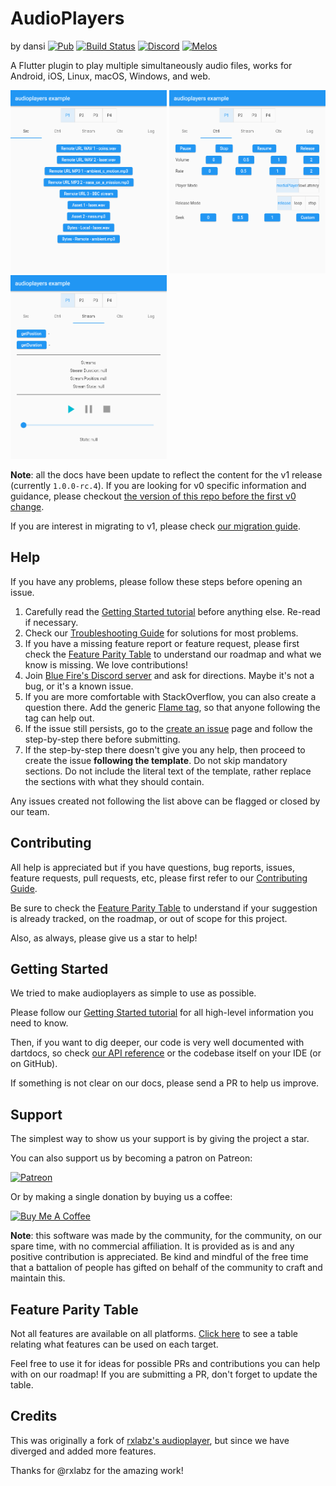 # AudioPlayers
 by dansi
[![Pub](https://img.shields.io/pub/v/audioplayers.svg?style=popout&include_prereleases)](https://pub.dartlang.org/packages/audioplayers) [![Build Status](https://github.com/luanpotter/audioplayers/workflows/build/badge.svg?branch=main)](https://github.com/luanpotter/audioplayers/actions?query=workflow%3A"build"+branch%3Amain) [![Discord](https://img.shields.io/discord/509714518008528896.svg)](https://discord.gg/pxrBmy4) [![Melos](https://img.shields.io/badge/maintained%20with-melos-f700ff.svg)](https://github.com/invertase/melos)

A Flutter plugin to play multiple simultaneously audio files, works for Android, iOS, Linux, macOS, Windows, and web.

<img src="https://raw.githubusercontent.com/bluefireteam/audioplayers/main/images/screenshot1.png" width="250" /> <img src="https://raw.githubusercontent.com/bluefireteam/audioplayers/main/images/screenshot2.png" width="250" /> <img src="https://raw.githubusercontent.com/bluefireteam/audioplayers/main/images/screenshot3.png" width="250" />

**Note**: all the docs have been update to reflect the content for the v1 release (currently `1.0.0-rc.4`). If you are looking for v0 specific information and guidance, please checkout [the version of this repo before the first v0 change](https://github.com/bluefireteam/audioplayers/tree/46816bf55859c9c88b204e3828cce6190ff87483).

If you are interest in migrating to v1, please check [our migration guide](migration_guide.md).

## Help

If you have any problems, please follow these steps before opening an issue.

1. Carefully read the [Getting Started tutorial](getting_started.md) before anything else. Re-read if necessary.
1. Check our [Troubleshooting Guide](https://github.com/bluefireteam/audioplayers/blob/main/troubleshooting.md) for solutions for most problems.
1. If you have a missing feature report or feature request, please first check the [Feature Parity Table](feature_parity_table.md) to understand our roadmap and what we know is missing. We love contributions!
1. Join [Blue Fire's Discord server](https://discord.gg/5unKpdQD78) and ask for directions. Maybe it's not a bug, or it's a known issue.
1. If you are more comfortable with StackOverflow, you can also create a question there. Add the generic [Flame tag](https://stackoverflow.com/questions/tagged/flame), so that anyone following the tag can help out.
1. If the issue still persists, go to the [create an issue](https://github.com/bluefireteam/audioplayers/issues/new/choose) page and follow the step-by-step there before submitting.
1. If the step-by-step there doesn't give you any help, then proceed to create the issue **following the template**. Do not skip mandatory sections. Do not include the literal text of the template, rather replace the sections with what they should contain.

Any issues created not following the list above can be flagged or closed by our team.

## Contributing

All help is appreciated but if you have questions, bug reports, issues, feature requests, pull requests, etc, please first refer to our [Contributing Guide](contributing.md).

Be sure to check the [Feature Parity Table](feature_parity_table.md) to understand if your suggestion is already tracked, on the roadmap, or out of scope for this project.

Also, as always, please give us a star to help!

## Getting Started

We tried to make audioplayers as simple to use as possible.

Please follow our [Getting Started tutorial](getting_started.md) for all high-level information you need to know.

Then, if you want to dig deeper, our code is very well documented with dartdocs, so check [our API reference](https://pub.dev/documentation/audioplayers/1.0.0-rc.1/) or the codebase itself on your IDE (or on GitHub).

If something is not clear on our docs, please send a PR to help us improve.

## Support

The simplest way to show us your support is by giving the project a star.

You can also support us by becoming a patron on Patreon:

[![Patreon](https://c5.patreon.com/external/logo/become_a_patron_button.png)](https://www.patreon.com/bluefireoss)

Or by making a single donation by buying us a coffee:

[![Buy Me A Coffee](https://user-images.githubusercontent.com/835641/60540201-fcd7fa00-9ce4-11e9-87ec-1e98568e9f58.png)](https://www.buymeacoffee.com/bluefire)

**Note**: this software was made by the community, for the community, on our spare time, with no commercial affiliation. It is provided as is and any positive contribution is appreciated. Be kind and mindful of the free time that a battalion of people has gifted on behalf of the community to craft and maintain this.

## Feature Parity Table

Not all features are available on all platforms. [Click here](feature_parity_table.md) to see a table relating what features can be used on each target.

Feel free to use it for ideas for possible PRs and contributions you can help with on our roadmap! If you are submitting a PR, don't forget to update the table.


## Credits

This was originally a fork of [rxlabz's audioplayer](https://github.com/rxlabz/audioplayer), but since we have diverged and added more features.

Thanks for @rxlabz for the amazing work!
